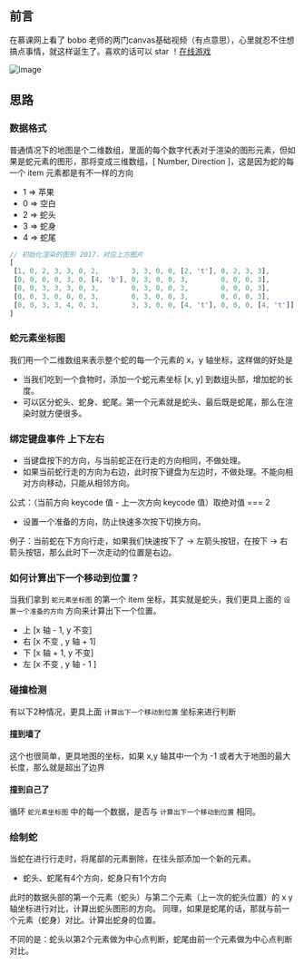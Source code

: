 ## 前言
 在慕课网上看了 bobo 老师的两门canvas基础视频（有点意思），心里就忍不住想搞点事情，就这样诞生了。喜欢的话可以 star ！[在线游戏](https://gujel.csb.app/GluttonousSnake/index.html)

![image](https://user-images.githubusercontent.com/16809535/116174222-95ecc600-a740-11eb-877e-93669eead74b.png)

## 思路

### 数据格式

普通情况下的地图是个二维数组，里面的每个数字代表对于渲染的图形元素，但如果是蛇元素的图形，那将变成三维数组，[ Number, Direction ]，这是因为蛇的每一个 item 元素都是有不一样的方向

- 1 => 苹果
- 0 => 空白
- 2 => 蛇头
- 3 => 蛇身
- 4 => 蛇尾

```js
// 初始化渲染的图形 2017，对应上方图片
[
 [1, 0, 2, 3, 3, 0, 2,        3, 3, 0, 0, [2, 't'], 0, 2, 3, 3],
 [0, 0, 0, 0, 3, 0, [4, 'b'], 0, 3, 0, 0, 3,        0, 0, 0, 3],
 [0, 0, 3, 3, 3, 0, 3,        0, 3, 0, 0, 3,        0, 0, 0, 3],
 [0, 0, 3, 0, 0, 0, 3,        0, 3, 0, 0, 3,        0, 0, 0, 3],
 [0, 0, 3, 3, 4, 0, 3,        3, 3, 0, 0, [4, 't'], 0, 0, 0, [4, 't']]
]
```

### 蛇元素坐标图

我们用一个二维数组来表示整个蛇的每一个元素的 x，y 轴坐标，这样做的好处是

- 当我们吃到一个食物时，添加一个蛇元素坐标 [x, y] 到数组头部，增加蛇的长度。
- 可以区分蛇头、蛇身、蛇尾。第一个元素就是蛇头、最后既是蛇尾，那么在渲染时就方便很多。

### 绑定键盘事件 上下左右

- 当键盘按下的方向，与当前蛇正在行走的方向相同，不做处理。
- 如果当前蛇行走的方向为右边，此时按下键盘为左边时，不做处理。不能向相对方向移动，只能从相邻方向。

公式：（当前方向 keycode 值 - 上一次方向 keycode 值）取绝对值 === 2

- 设置一个准备的方向，防止快速多次按下切换方向。

例子：当前蛇在下方向行走，如果我们快速按下了 -> 左箭头按钮，在按下 -> 右箭头按钮，那么此时下一次走动的位置是右边。

### 如何计算出下一个移动到位置？

当我们拿到 `蛇元素坐标图` 的第一个 item 坐标，其实就是蛇头，我们更具上面的 `设置一个准备的方向` 方向来计算出下一个位置。

- 上 [x 轴 - 1, y 不变]
- 右 [x 不变  , y 轴 + 1]
- 下 [x 轴 + 1, y 不变]
- 左 [x 不变  , y 轴 - 1 ]

### 碰撞检测

有以下2种情况，更具上面 `计算出下一个移动到位置` 坐标来进行判断

#### 撞到墙了

这个也很简单，更具地图的坐标，如果 x,y 轴其中一个为 -1 或者大于地图的最大长度，那么就是超出了边界

#### 撞到自己了

循环 `蛇元素坐标图` 中的每一个数据，是否与 `计算出下一个移动到位置` 相同。

### 绘制蛇

当蛇在进行行走时，将尾部的元素删除，在往头部添加一个新的元素。

- 蛇头、蛇尾有4个方向，蛇身只有1个方向

此时的数据头部的第一个元素（蛇头）与第二个元素（上一次的蛇头位置）的 x y 轴坐标进行对比，计算出蛇头图形的方向。
同理，如果是蛇尾的话，那就与前一个元素（蛇身）对比。计算出蛇身的位置。

不同的是：蛇头以第2个元素做为中心点判断，蛇尾由前一个元素做为中心点判断对比。






